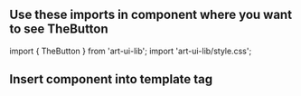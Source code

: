 ## Use these imports in component where you want to see TheButton
import { TheButton } from 'art-ui-lib';
import 'art-ui-lib/style.css';

## Insert component into template tag
<TheButton />
